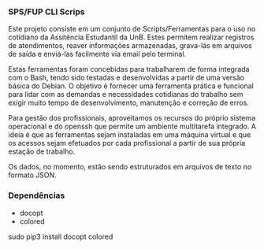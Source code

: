 ### SPS/FUP CLI Scrips ###

Este projeto consiste em um conjunto de Scripts/Ferramentas para o uso no cotidiano da Assitência Estudantil da UnB. Estes permitem realizar registros de atendimentos, reaver informações armazenadas, grava-lás em arquivos de saída e enviá-las facilmente via email pelo terminal.

Estas ferramentas foram concebidas para trabalharem de forma integrada com o Bash, tendo sido testadas e desenvolvidas a partir de uma versão básica do Debian. O objetivo é fornecer uma ferramenta prática e funcional para lidar com as demandas e necessidades cotidianas do trabalho sem exigir muito tempo de desenvolvimento, manutenção e correção de erros.

Para gestão dos profissionais, aproveitamos os recursos do próprio sistema operacional e do openssh que permite um ambiente multitarefa integrado. A ideia é que as ferramentas sejam instaladas em uma máquina virtual e que os acessos sejam efetuados por cada profissional a partir de sua própria estação de trabalho.

Os dados, no momento, estão sendo estruturados em arquivos de texto no formato JSON.

### Dependências ###

- docopt
- colored

sudo pip3 install docopt colored